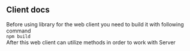 ## Client docs
Before using library for the web client you need to build it with following command <br />
```npm build``` <br />
After this web client can utilize methods in order to work with Server